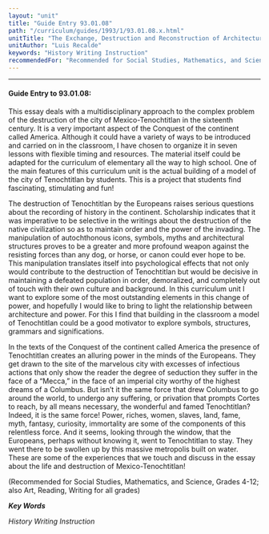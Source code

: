 ```yaml
---
layout: "unit"
title: "Guide Entry 93.01.08"
path: "/curriculum/guides/1993/1/93.01.08.x.html"
unitTitle: "The Exchange, Destruction and Reconstruction of Architectural Signs and Symbols in Mexico-Tenochtitlan: a History of Order and Power"
unitAuthor: "Luis Recalde"
keywords: "History Writing Instruction"
recommendedFor: "Recommended for Social Studies, Mathematics, and Science, Grades 4-12; also Art, Reading, Writing for all grades"
---
```

<body>
<hr/>
<h4>
Guide Entry to 93.01.08:
</h4>
This essay deals with a multidisciplinary approach to the complex problem of the destruction of the city of Mexico-Tenochtitlan in the sixteenth century. It is a very important aspect of the Conquest of the continent called America. Although it could have a variety of ways to be introduced and carried on in the classroom, I have chosen to organize it in seven lessons with flexible timing and resources. The material itself could be adapted for the curriculum of elementary all the way to high school. One of the main features of this curriculum unit is the actual building of a model of the city of Tenochtitlan by students. This is a project that students find fascinating, stimulating and fun!
<p>
The destruction of Tenochtitlan by the Europeans raises serious questions about the recording of history in the continent. Scholarship indicates that it was imperative to be selective in the writings about the destruction of the native civilization so as to maintain order and the power of the invading. The manipulation of autochthonous icons, symbols, myths and architectural structures proves to be a greater and more profound weapon against the resisting forces than any dog, or horse, or canon could ever hope to be. This manipulation translates itself into psychological effects that not only would contribute to the destruction of Tenochtitlan but would be decisive in maintaining a defeated population in order, demoralized, and completely out of touch with their own culture and background. In this curriculum unit I want to explore some of the most outstanding elements in this change of power, and hopefully I would like to bring to light the relationship between architecture and power. For this I find that building in the classroom a model of Tenochtitlan could be a good motivator to explore symbols, structures, grammars and significations.
</p>
<p>
In the texts of the Conquest of the continent called America the presence of Tenochtitlan creates an alluring power in the minds of the Europeans. They get drawn to the site of the marvelous city with excesses of infectious actions that only show the reader the degree of seduction they suffer in the face of a “Mecca,” in the face of an imperial city worthy of the highest dreams of a Columbus. But isn’t it the same force that drew Columbus to go around the world, to undergo any suffering, or privation that prompts Cortes to reach, by all means necessary, the wonderful and famed Tenochtitlan? Indeed, it is the same force! Power, riches, women, slaves, land, fame, myth, fantasy, curiosity, immortality are some of the components of this relentless force. And it seems, looking through the window, that the Europeans, perhaps without knowing it, went to Tenochtitlan to stay. They went there to be swollen up by this massive metropolis built on water. These are some of the experiences that we touch and discuss in the essay about the life and destruction of Mexico-Tenochtitlan!
</p>
<p>
(Recommended for Social Studies, Mathematics, and Science, Grades 4-12; also Art, Reading, Writing for all grades)
</p>
<p>
<b>
<i>
Key Words
</i>
</b>
<br/>
</p>
<p>
<i>
History Writing Instruction
</i>
</p>
</body>